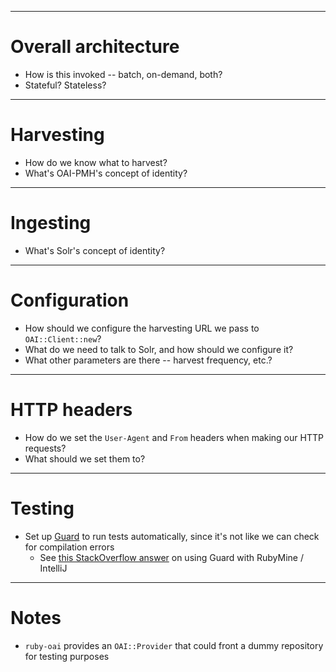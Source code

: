 ------------------------------------------------------------
# Overall architecture

- How is this invoked -- batch, on-demand, both?
- Stateful? Stateless?

------------------------------------------------------------
# Harvesting

- How do we know what to harvest?
- What's OAI-PMH's concept of identity?

------------------------------------------------------------
# Ingesting

- What's Solr's concept of identity?

------------------------------------------------------------
# Configuration

- How should we configure the harvesting URL we pass to `OAI::Client::new`?
- What do we need to talk to Solr, and how should we configure it?
- What other parameters are there -- harvest frequency, etc.?

------------------------------------------------------------
# HTTP headers

- How do we set the `User-Agent` and `From` headers when making our HTTP requests?
- What should we set them to?

------------------------------------------------------------
# Testing

- Set up [Guard](https://github.com/guard/guard) to run tests automatically, since
  it's not like we can check for compilation errors
    - See [this StackOverflow answer](http://stackoverflow.com/questions/11996124/is-it-impossible-to-use-guard-with-rubymine/12000765#12000765)
      on using Guard with RubyMine / IntelliJ

------------------------------------------------------------
# Notes

- `ruby-oai` provides an `OAI::Provider` that could front a dummy repository for testing purposes

